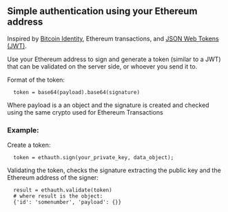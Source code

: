 ## Simple authentication using your Ethereum address

Inspired by [Bitcoin Identity](https://en.bitcoin.it/wiki/Identity_protocol_v1),
Ethereum transactions, and [JSON Web Tokens (JWT)](https://jwt.io/introduction/).  

Use your Ethereum address to sign and generate a token (similar to a JWT) that
can be validated on the server side, or whoever you send it to.

Format of the token:
```
  token = base64(payload).base64(signature)
```

Where payload is a an object and the signature is created and checked using the same
crypto used for Ethereum Transactions

### Example:

Create a token:
```
  token = ethauth.sign(your_private_key, data_object);
```

Validating the token, checks the signature extracting the public key and the
Ethereum address of the signer:

```
  result = ethauth.validate(token)
  # where result is the object:
  {'id': 'somenumber', 'payload': {}}
```
